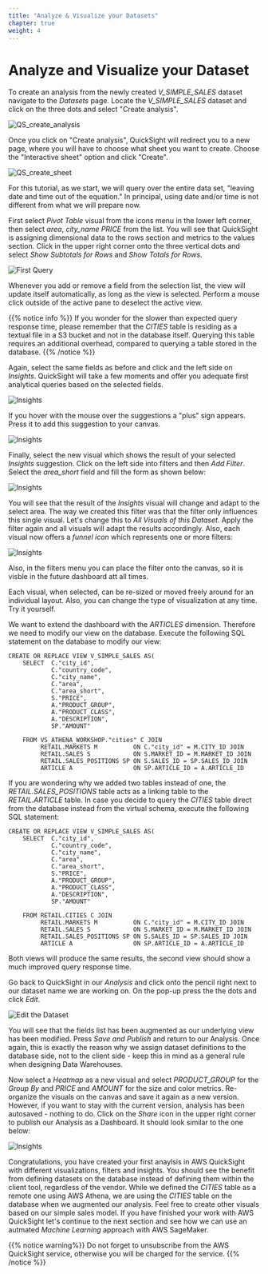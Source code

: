 ```yaml
---
title: "Analyze & Visualize your Datasets"
chapter: true
weight: 4
---
```


# Analyze and Visualize your Dataset

To create an analysis from the newly created <i>V_SIMPLE_SALES</i> dataset navigate to the <i>Datasets</i> page. Locate the <i>V_SIMPLE_SALES</i> dataset and click on the three dots and select "Create analysis".

![QS_create_analysis](/images/quicksight/15_QS_create_analysis.PNG)

Once you click on "Create analysis", QuickSight will redirect you to a new page, where you will have to choose what sheet you want to create. 
Choose the "Interactive sheet" option and click "Create". 

![QS_create_sheet](/images/quicksight/16_QS_create_sheet.PNG)


For this tutorial, as we start, we will query over the entire data set, "leaving date and time out of the equation." In principal, using date and/or time is not different from what we will prepare now.

First select <i>Pivot Table</i> visual from the icons menu in the lower left corner, then select <i>area</i>, <i>city_name</i> <i>PRICE</i>
from the list. You will see that QuickSight is assigning dimensional data to the rows section and metrics to the values section. Click in the upper right corner
onto the three vertical dots and select <i>Show Subtotals for Rows</i> and <i>Show Totals for Rows</i>.


![First Query](/images/quicksight/16a_QS_create_sheet.png)


Whenever you add or remove a field from the selection list, the view will update itself automatically, as long as the view is selected. Perform a mouse click 
outside of the active pane to deselect the active view.


{{% notice info %}}
If you wonder for the slower than expected query response time, please remember that the <i>CITIES</i> table is residing as a textual file in a S3 bucket and
not in the database itself. Querying this table requires an additional overhead, compared to querying a table stored in the database.
{{% /notice %}}


Again, select the same fields as before and click and the left side on <i>Insights</i>. QuickSight will take a few moments and offer you adequate
first analytical queries based on the selected fields.

![Insights](/images/quicksight/16b_QS_insights.png)

If you hover with the mouse over the suggestions a "plus" sign appears. Press it to add this suggestion to your canvas.

![Insights](/images/quicksight/16c_QS_insights.png)


Finally, select the new visual which shows the result of your selected <i>Insights</i> suggestion. Click on the left side into filters and then
<i>Add Filter</i>. Select the <i>area_short</i> field and fill the form as shown below:

![Insights](/images/quicksight/16d_QS_filter.png)

You will see that the result of the <i>Insights</i> visual will change and adapt to the select area. The way we created this filter was that the filter only
influences this single visual. Let's change this to <i>All Visuals of this Dataset</i>. Apply the filter again and all visuals will adapt the results accordingly.
Also, each visual now offers a <i>funnel icon</i> which represents one or more filters:


![Insights](/images/quicksight/16e_QS_funnel_for_filter.png)

Also, in the filters menu you can place the filter onto the canvas, so it is visble in the future dashboard att all times.

Each visual, when selected, can be re-sized or moved freely around for an individual layout. Also, you can change the type of visualization at any time. Try it yourself.

 
We want to extend the dashboard with the <i>ARTICLES</i> dimension. Therefore we need to modify our view on the database. Execute the following SQL
statement on the database to modify our view:

	CREATE OR REPLACE VIEW V_SIMPLE_SALES AS( 
		SELECT 	C."city_id",
       			C."country_code",
       	 		C."city_name",
       	 		C."area",
       	 		C."area_short",
       	 		S."PRICE",
       	 		A."PRODUCT_GROUP",
       	 		A."PRODUCT_CLASS",
       	 		A."DESCRIPTION",
       	 		SP."AMOUNT"

		FROM VS_ATHENA_WORKSHOP."cities" C JOIN 
		     RETAIL.MARKETS M          ON C."city_id" = M.CITY_ID JOIN 
			 RETAIL.SALES S            ON S.MARKET_ID = M.MARKET_ID JOIN 
			 RETAIL.SALES_POSITIONS SP ON S.SALES_ID = SP.SALES_ID JOIN 
			 ARTICLE A                 ON SP.ARTICLE_ID = A.ARTICLE_ID
			 

If you are wondering why we added two tables instead of one, the <i>RETAIL.SALES_POSITIONS</i> table acts as a linking table to the <i>RETAIL.ARTICLE</i> table.
In case you decide to query the <i>CITIES</i> table direct from the database instead from the virtual schema, execute the following SQL statement:

	CREATE OR REPLACE VIEW V_SIMPLE_SALES AS( 
		SELECT 	C."city_id",
       			C."country_code",
       	 		C."city_name",
       	 		C."area",
       	 		C."area_short",
       	 		S."PRICE",
       	 		A."PRODUCT_GROUP",
       	 		A."PRODUCT_CLASS",
       	 		A."DESCRIPTION",
       	 		SP."AMOUNT"

		FROM RETAIL.CITIES C JOIN 
		     RETAIL.MARKETS M          ON C."city_id" = M.CITY_ID JOIN 
			 RETAIL.SALES S            ON S.MARKET_ID = M.MARKET_ID JOIN 
			 RETAIL.SALES_POSITIONS SP ON S.SALES_ID = SP.SALES_ID JOIN 
			 ARTICLE A                 ON SP.ARTICLE_ID = A.ARTICLE_ID
			 

Both views will produce the same results, the second view should show a much improved query response time.


Go back to QuickSight in our <i>Analysis</i> and click onto the pencil right next to our dataset name we are working on. On the pop-up press the
the dots and click <i>Edit</i>.

![Edit the Dataset](/images/quicksight/40_QS_edit_dataset.png)

You will see that the fields list has been augmented as our underlying view has been modified. Press <i>Save and Publish</i> and return to our Analysis.
Once again, this is exactly the reason why we assign dataset definitions to the database side, not to the client side - keep this in mind as a general rule 
when designing Data Warehouses.

Now select a <i>Heatmap</i> as a new visual and select <i>PRODUCT_GROUP</i> for the <i>Group By</i> and <i>PRICE</i> and <i>AMOUNT</i> for the
size and color metrics. Re-organize the visuals on the canvas and save it again as a new version. However, if you want to stay with the current version,
analysis has been autosaved - nothing to do. Click on the <i>Share</i> icon in the upper right corner to publish our Analysis as a Dashboard. It should
look similar to the one below:

![Insights](/images/quicksight/16f_QS_final_dashboard.png)


Congratulations, you have created your first anaylsis in AWS QuickSight with different visualizations, filters and insights. You should see the benefit
from defining datasets on the database instead of defining them within the client tool, regardless of the vendor. 
While we defined the <i>CITIES</i> table as a remote one using AWS Athena, we are using the <i>CITIES</i> table on the database when we augmented our 
analysis. Feel free to create other visuals based on our simple sales model. If you have finished your work with AWS QuickSight let's continue to the next
section and see how we can use an autmated <i>Machine Learning</i> approach with AWS SageMaker.


{{% notice warning%}}
Do not forget to unsubscribe from the AWS QuickSight service, otherwise you will be charged for the service.
{{% /notice %}}